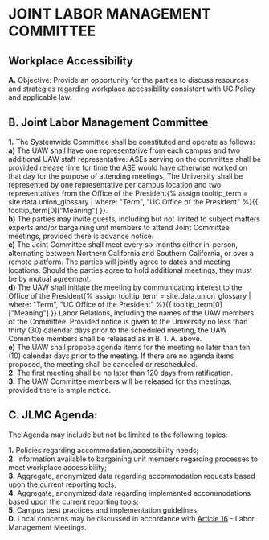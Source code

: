 # JOINT LABOR MANAGEMENT COMMITTEE 

## Workplace Accessibility

<div class="lvl1"><b>A.</b> Objective: Provide an opportunity for the parties to discuss resources and strategies regarding workplace accessibility consistent with UC Policy and applicable law.</div>

## B. Joint Labor Management Committee

<div class="lvl2"><b>1.</b> The Systemwide Committee shall be constituted and operate as follows:</div>
<div class="lvl3"><b>a)</b> The UAW shall have one representative from each campus and two additional UAW staff representative. ASEs serving on the committee shall be provided release time for time the ASE would have otherwise worked on that day for the purpose of attending meetings, The University shall be represented by one representative per campus location and two representatives from the <span class="tooltip">Office of the President<span class="tooltip-text">{% assign tooltip_term = site.data.union_glossary | where: "Term", "UC Office of the President" %}{{ tooltip_term[0]["Meaning"] }}</span></span>.</div>
<div class="lvl3"><b>b)</b> The parties may invite guests, including but not limited to subject matters experts and/or bargaining unit members to attend Joint Committee meetings, provided there is advance notice.</div>
<div class="lvl3"><b>c)</b> The Joint Committee shall meet every six months either in-person, alternating between Northern California and Southern California, or over a remote platform. The parties will jointly agree to dates and meeting locations. Should the parties agree to hold additional meetings, they must be by mutual agreement.</div>
<div class="lvl3"><b>d)</b> The UAW shall initiate the meeting by communicating interest to the <span class="tooltip">Office of the President<span class="tooltip-text">{% assign tooltip_term = site.data.union_glossary | where: "Term", "UC Office of the President" %}{{ tooltip_term[0]["Meaning"] }}</span></span> Labor Relations, including the names of the UAW members of the Committee. Provided notice is given to the University no less than thirty (30) calendar days prior to the scheduled meeting, the UAW Committee members shall be released as in B. 1. A. above.</div>
<div class="lvl3"><b>e)</b> The UAW shall propose agenda items for the meeting no later than ten (10) calendar days prior to the meeting. If there are no agenda items proposed, the meeting shall be canceled or rescheduled.</div>
<div class="lvl2"><b>2.</b> The first meeting shall be no later than 120 days from ratification.</div>
<div class="lvl2"><b>3.</b> The UAW Committee members will be released for the meetings, provided there is ample notice.</div>

## C. JLMC Agenda:

The Agenda may include but not be limited to the following topics:

<div class="lvl2"><b>1.</b> Policies regarding accommodation/accessibility needs;</div>
<div class="lvl2"><b>2.</b> Information available to bargaining unit members regarding processes to meet workplace accessibility;</div>
<div class="lvl2"><b>3.</b> Aggregate, anonymized data regarding accommodation requests based upon the current reporting tools;</div>
<div class="lvl2"><b>4.</b> Aggregate, anonymized data regarding implemented accommodations based upon the current reporting tools;</div>
<div class="lvl2"><b>5.</b> Campus best practices and implementation guidelines.</div>
<div class="lvl1"><b>D.</b> Local concerns may be discussed in accordance with <a href="/uaw/ase-2022-2025-contract/article-16">Article 16</a> - Labor Management Meetings.</div>
